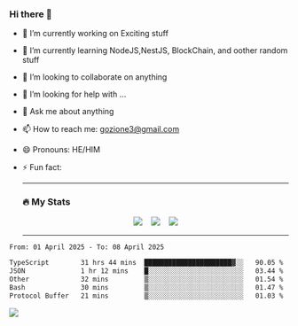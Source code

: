 ### Hi there 👋

<!--
**charlieScript/charlieScript** is a ✨ _special_ ✨ repository because its `README.md` (this file) appears on your GitHub profile.

Here are some ideas to get you started: -->

- 🔭 I’m currently working on Exciting stuff
- 🌱 I’m currently learning NodeJS,NestJS, BlockChain, and oother random stuff
- 👯 I’m looking to collaborate on anything
- 🤔 I’m looking for help with ...
- 💬 Ask me about anything
- 📫 How to reach me: gozione3@gmail.com
- 😄 Pronouns: HE/HIM
- ⚡ Fun fact:


  ---

  ### :fire: My Stats

  <div id="stats" align="center">
  <img src="http://github-readme-streak-stats.herokuapp.com?user=charlieScript&theme=dark&date_format=M%20j%5B%2C%20Y%5D" />&nbsp;&nbsp;&nbsp;
  <img src="https://github-readme-stats.vercel.app/api/top-langs/?username=charlieScript&layout=compact&theme=vision-friendly-dark"/>&nbsp;&nbsp;&nbsp;
  <img src="https://github-readme-stats.vercel.app/api?username=charlieScript&show_icons=true&theme=radical"/>
  </div>

  ---



<!--START_SECTION:waka-->

```txt
From: 01 April 2025 - To: 08 April 2025

TypeScript        31 hrs 44 mins  ██████████████████████▓░░   90.05 %
JSON              1 hr 12 mins    █░░░░░░░░░░░░░░░░░░░░░░░░   03.44 %
Other             32 mins         ▒░░░░░░░░░░░░░░░░░░░░░░░░   01.54 %
Bash              30 mins         ▒░░░░░░░░░░░░░░░░░░░░░░░░   01.47 %
Protocol Buffer   21 mins         ▒░░░░░░░░░░░░░░░░░░░░░░░░   01.03 %
```

<!--END_SECTION:waka-->
![](https://komarev.com/ghpvc/?username=charlieScript)
